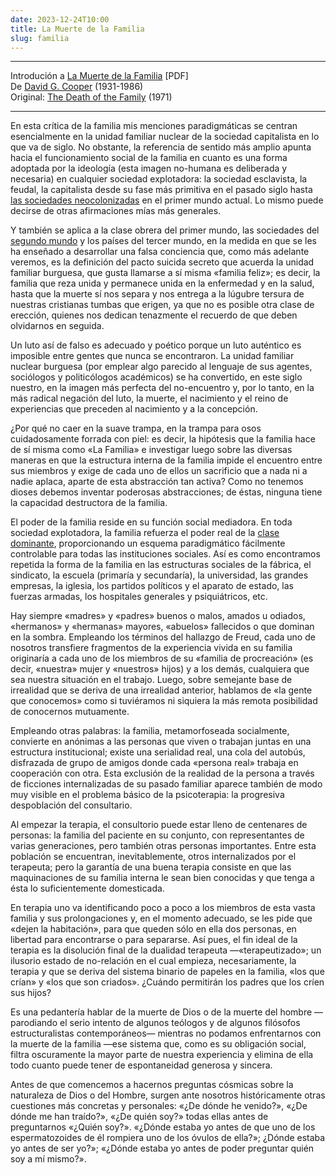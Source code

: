 ```yaml
---
date: 2023-12-24T10:00
title: La Muerte de la Familia
slug: familia
---
```



<hr />

Introdución a [La Muerte de la Familia](https://desvariosdeunaperracaanormal.files.wordpress.com/2015/11/la-muerte-de-la-familia-david-cooper-1971.pdf)  <span class="pdf">[PDF]</span> <br />
De [David G. Cooper](https://es.wikipedia.org/wiki/David_Cooper_(psiquiatra)) (1931-1986) <br />
Original: [The Death of the Family](https://archive.org/details/deathoffamily0000coop/page/n7/mode/2up) (1971)


<hr />


En esta crítica de la familia mis menciones paradigmáticas se centran esencialmente en la unidad
familiar nuclear de la sociedad capitalista en lo que
va de siglo. No obstante, la referencia de sentido
más amplio apunta hacia el funcionamiento social
de la familia en cuanto es una forma adoptada por
la ideología (esta imagen no-humana es deliberada
y necesaria) en cualquier sociedad explotadora: la
sociedad esclavista, la feudal, la capitalista desde su
fase más primitiva en el pasado siglo hasta [las sociedades neocolonizadas](/gerencial/ger5) en el primer mundo actual.
Lo mismo puede decirse de otras afirmaciones mías
más generales. 



Y también se aplica a la clase obrera
del primer mundo, las sociedades del [segundo mundo](https://es.wikipedia.org/wiki/Segundo_mundo) y los países del tercer mundo, en la medida en
que se les ha enseñado a desarrollar una falsa conciencia que, como más adelante veremos, es la definición del pacto suicida secreto que acuerda la unidad familiar burguesa, que gusta llamarse a sí misma
«familia feliz»; es decir, la familia que reza unida
y permanece unida en la enfermedad y en la salud,
hasta que la muerte sí nos separa y nos entrega a la
lúgubre tersura de nuestras cristianas tumbas que
erigen, ya que no es posible otra clase de erección,
quienes nos dedican tenazmente el recuerdo de que deben olvidarnos en seguida.  



Un luto así de falso es
adecuado y poético porque un luto auténtico es imposible entre gentes que nunca se encontraron. La
unidad familiar nuclear burguesa (por emplear algo
parecido al lenguaje de sus agentes, sociólogos y politicólogos académicos) se ha convertido, en este siglo nuestro, en la imagen más perfecta del no-encuentro y, por lo tanto, en la más radical negación
del luto, la muerte, el nacimiento y el reino de experiencias que preceden al nacimiento y a la concepción.



¿Por qué no caer en la suave trampa, en la trampa para osos cuidadosamente forrada con piel: es
decir, la hipótesis que la familia hace de sí misma
como «La Familia» e investigar luego sobre las diversas maneras en que la estructura interna de la
familia impide el encuentro entre sus miembros y
exige de cada uno de ellos un sacrificio que a nada
ni a nadie aplaca, aparte de esta abstracción tan activa? Como no tenemos dioses debemos inventar poderosas abstracciones; de éstas, ninguna tiene la capacidad destructora de la familia.



El poder de la familia reside en su función social
mediadora. En toda sociedad explotadora, la familia
refuerza el poder real de la [clase dominante](/maquiavelicos/maq2), proporcionando un esquema paradigmático fácilmente
controlable para todas las instituciones sociales. Así
es como encontramos repetida la forma de la familia en las estructuras sociales de la fábrica, el sindicato, la escuela (primaría y secundaría), la universidad, las grandes empresas, la iglesia, los partidos
políticos y el aparato de estado, las fuerzas armadas, los hospitales generales y psiquiátricos, etc.



Hay siempre «madres» y «padres» buenos o malos, amados u odiados, «hermanos» y «hermanas»
mayores, «abuelos» fallecidos o que dominan en la
sombra. Empleando los términos del hallazgo de
Freud, cada uno de nosotros transfiere fragmentos
de la experiencia vivida en su familia originaría a
cada uno de los miembros de su «familia de procreación» (es decir, «nuestra» mujer y «nuestros» hijos) y a los demás, cualquiera que sea nuestra situación en el trabajo. Luego, sobre semejante base
de irrealidad que se deriva de una irrealidad anterior, hablamos de «la gente que conocemos» como
si tuviéramos ni siquiera la más remota posibilidad
de conocernos mutuamente.


Empleando otras palabras: la familia, metamorfoseada socialmente, convierte en anónimas a las personas que viven o trabajan juntas en una estructura institucional; existe
una serialidad real, una cola del autobús, disfrazada
de grupo de amigos donde cada «persona real» trabaja en cooperación con otra. Esta exclusión de la
realidad de la persona a través de ficciones internalizadas de su pasado familiar aparece también de
modo muy visible en el problema básico de la psicoterapia: la progresiva despoblación del consultario.



Al empezar la terapia, el consultorio puede estar
lleno de centenares de personas: la familia del paciente en su conjunto, con representantes de varias
generaciones, pero también otras personas importantes. Entre esta población se encuentran, inevitablemente, otros internalizados por el terapeuta; pero
la garantía de una buena terapia consiste en que las
maquinaciones de su familia interna le sean bien
conocidas y que tenga a ésta lo suficientemente domesticada. 


En terapia uno va identificando poco a
poco a los miembros de esta vasta familia y sus prolongaciones y, en el momento adecuado, se les pide
que «dejen la habitación», para que queden sólo en
ella dos personas, en libertad para encontrarse o
para separarse. Así pues, el fin ideal de la terapia es
la disolución final de la dualidad terapeuta —«terapeutizado»; un ilusorio estado de no-relación en el
cual empieza, necesariamente, la terapia y que se
deriva del sistema binario de papeles en la familia,
«los que crían» y «los que son criados». ¿Cuándo
permitirán los padres que los críen sus hijos? 


Es una pedantería hablar de la muerte de Dios o
de la muerte del hombre —parodiando el serio intento de algunos teólogos y de algunos filósofos estructuralistas contemporáneos— mientras no podamos enfrentarnos con la muerte de la familia —ese
sistema que, como es su obligación social, filtra oscuramente la mayor parte de nuestra experiencia y
elimina de ella todo cuanto puede tener de espontaneidad generosa y sincera.



Antes de que comencemos a hacernos preguntas
cósmicas sobre la naturaleza de Dios o del Hombre,
surgen ante nosotros históricamente otras cuestiones más concretas y personales: «¿De dónde he venido?», «¿De dónde me han traído?», «¿De quién soy?»
todas ellas antes de preguntarnos «¿Quién soy?».  «¿Dónde estaba yo antes de que uno de los espermatozoides de él rompiera uno de los óvulos de ella?»; ¿Dónde estaba yo antes de ser yo?»;
«¿Dónde estaba yo antes de poder preguntar quién
soy a mí mismo?».









